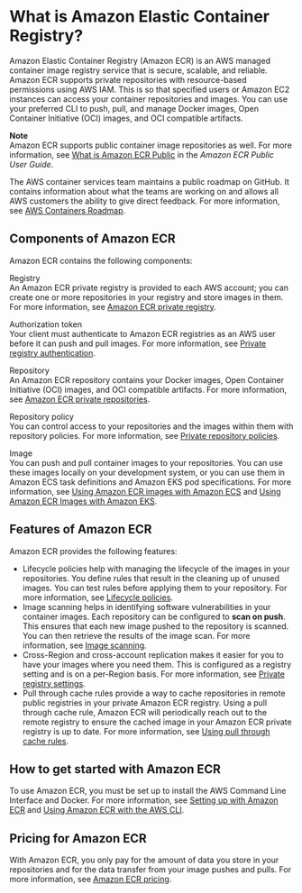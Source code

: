 # What is Amazon Elastic Container Registry?<a name="what-is-ecr"></a>

Amazon Elastic Container Registry \(Amazon ECR\) is an AWS managed container image registry service that is secure, scalable, and reliable\. Amazon ECR supports private repositories with resource\-based permissions using AWS IAM\. This is so that specified users or Amazon EC2 instances can access your container repositories and images\. You can use your preferred CLI to push, pull, and manage Docker images, Open Container Initiative \(OCI\) images, and OCI compatible artifacts\.

**Note**  
Amazon ECR supports public container image repositories as well\. For more information, see [What is Amazon ECR Public](https://docs.aws.amazon.com/AmazonECR/latest/public/what-is-ecr.html) in the *Amazon ECR Public User Guide*\.

The AWS container services team maintains a public roadmap on GitHub\. It contains information about what the teams are working on and allows all AWS customers the ability to give direct feedback\. For more information, see [AWS Containers Roadmap](https://github.com/aws/containers-roadmap)\.

## Components of Amazon ECR<a name="ecr-components"></a>

Amazon ECR contains the following components:

Registry  
An Amazon ECR private registry is provided to each AWS account; you can create one or more repositories in your registry and store images in them\. For more information, see [Amazon ECR private registry](Registries.md)\.

Authorization token  
Your client must authenticate to Amazon ECR registries as an AWS user before it can push and pull images\. For more information, see [Private registry authentication](registry_auth.md)\.

Repository  
An Amazon ECR repository contains your Docker images, Open Container Initiative \(OCI\) images, and OCI compatible artifacts\. For more information, see [Amazon ECR private repositories](Repositories.md)\.

Repository policy  
You can control access to your repositories and the images within them with repository policies\. For more information, see [Private repository policies](repository-policies.md)\.

Image  
You can push and pull container images to your repositories\. You can use these images locally on your development system, or you can use them in Amazon ECS task definitions and Amazon EKS pod specifications\. For more information, see [Using Amazon ECR images with Amazon ECS](ECR_on_ECS.md) and [Using Amazon ECR Images with Amazon EKS](ECR_on_EKS.md)\.

## Features of Amazon ECR<a name="ecr-features"></a>

Amazon ECR provides the following features:
+ Lifecycle policies help with managing the lifecycle of the images in your repositories\. You define rules that result in the cleaning up of unused images\. You can test rules before applying them to your repository\. For more information, see [Lifecycle policies](LifecyclePolicies.md)\.
+ Image scanning helps in identifying software vulnerabilities in your container images\. Each repository can be configured to **scan on push**\. This ensures that each new image pushed to the repository is scanned\. You can then retrieve the results of the image scan\. For more information, see [Image scanning](image-scanning.md)\.
+ Cross\-Region and cross\-account replication makes it easier for you to have your images where you need them\. This is configured as a registry setting and is on a per\-Region basis\. For more information, see [Private registry settings](registry-settings.md)\.
+ Pull through cache rules provide a way to cache repositories in remote public registries in your private Amazon ECR registry\. Using a pull through cache rule, Amazon ECR will periodically reach out to the remote registry to ensure the cached image in your Amazon ECR private registry is up to date\. For more information, see [Using pull through cache rules](pull-through-cache.md)\.

## How to get started with Amazon ECR<a name="ecr-get-started"></a>

To use Amazon ECR, you must be set up to install the AWS Command Line Interface and Docker\. For more information, see [Setting up with Amazon ECR](get-set-up-for-amazon-ecr.md) and [Using Amazon ECR with the AWS CLI](getting-started-cli.md)\.

## Pricing for Amazon ECR<a name="ecr-pricing"></a>

With Amazon ECR, you only pay for the amount of data you store in your repositories and for the data transfer from your image pushes and pulls\. For more information, see [Amazon ECR pricing](http://aws.amazon.com/ecr/pricing/)\.
